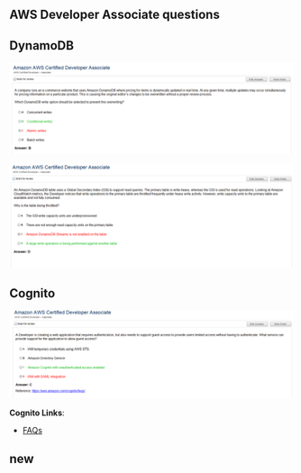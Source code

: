 
## AWS Developer Associate questions

## DynamoDB

![](images/dynamodb2.png)

![](images/dynamodb3.png)

## Cognito
![](images/cognito1.png)

**Cognito Links**:
* [FAQs](https://aws.amazon.com/cognito/faqs/)



## new


```python

```
